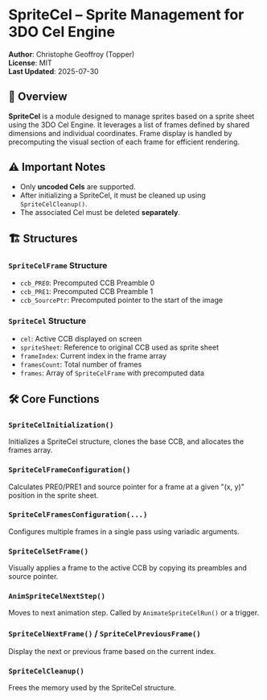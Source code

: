 # SpriteCel – Sprite Management for 3DO Cel Engine

**Author**: Christophe Geoffroy (Topper)  
**License**: MIT  
**Last Updated**: 2025-07-30

## 🧩 Overview

**SpriteCel** is a module designed to manage sprites based on a sprite sheet using the 3DO Cel Engine. It leverages a list of frames defined by shared dimensions and individual coordinates. Frame display is handled by precomputing the visual section of each frame for efficient rendering.

## ⚠️ Important Notes

- Only **uncoded Cels** are supported.
- After initializing a SpriteCel, it must be cleaned up using `SpriteCelCleanup()`.
- The associated Cel must be deleted **separately**.

## 🏗️ Structures

### `SpriteCelFrame` Structure

- `ccb_PRE0`: Precomputed CCB Preamble 0
- `ccb_PRE1`: Precomputed CCB Preamble 1
- `ccb_SourcePtr`: Precomputed pointer to the start of the image

### `SpriteCel` Structure

- `cel`: Active CCB displayed on screen  
- `spriteSheet`: Reference to original CCB used as sprite sheet  
- `frameIndex`: Current index in the frame array  
- `framesCount`: Total number of frames  
- `frames`: Array of `SpriteCelFrame` with precomputed data

## 🛠️ Core Functions

### `SpriteCelInitialization()`
Initializes a SpriteCel structure, clones the base CCB, and allocates the frames array.

### `SpriteCelFrameConfiguration()`
Calculates PRE0/PRE1 and source pointer for a frame at a given "(x, y)" position in the sprite sheet.

### `SpriteCelFramesConfiguration(...)`
Configures multiple frames in a single pass using variadic arguments.

### `SpriteCelSetFrame()`
Visually applies a frame to the active CCB by copying its preambles and source pointer.

### `AnimSpriteCelNextStep()`
Moves to next animation step. Called by `AnimateSpriteCelRun()` or a trigger.

### `SpriteCelNextFrame()` / `SpriteCelPreviousFrame()`
 Display the next or previous frame based on the current index.

### `SpriteCelCleanup()`
Frees the memory used by the SpriteCel structure.
